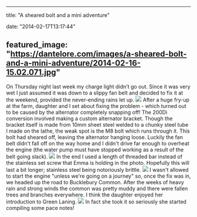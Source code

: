 
---
title: "A sheared bolt and a mini adventure"

date: "2014-02-17T13:17:44"

featured_image: "https://dantelore.com/images/a-sheared-bolt-and-a-mini-adventure/2014-02-16-15.02.071.jpg"
---


On Thursday night last week my charge light didn't go out.  Since it was very wet I just assumed it was down to a slippy fan belt and decided to fix it at the weekend, provided the never-ending rains let up.
<a href="/images/a-sheared-bolt-and-a-mini-adventure/2014-02-16-15.02.071.jpg"><img src="https://dantelore.com/images/a-sheared-bolt-and-a-mini-adventure/2014-02-16-15.02.071.jpg"/></a>
After a huge fry-up at the farm, daughter and I set about fixing the problem - which turned out to be caused by the alternator completely snapping off!  The 200Di conversion involved making a custom alternator bracket.  Though the bracket itself is made from 10mm sheet steel welded to a chunky steel tube I made on the lathe, the weak spot is the M8 bolt which runs through it.  This bolt had sheared off, leaving the alternator hanging loose.  Luckily the fan belt didn't fall off on the way home and I didn't drive far enough to overheat the engine (the water pump must have stopped working as a result of the belt going slack).
<a href="/images/a-sheared-bolt-and-a-mini-adventure/2014-02-16-15.18.37.jpg"><img src="https://dantelore.com/images/a-sheared-bolt-and-a-mini-adventure/2014-02-16-15.18.37.jpg"/></a> 
In the end I used a length of threaded bar instead of the stainless set screw that Emma is holding in the photo.  Hopefully this will last a bit longer; stainless steel being notoriously brittle.
<a href="/images/a-sheared-bolt-and-a-mini-adventure/2014-02-16-16.39.271.jpg"><img src="https://dantelore.com/images/a-sheared-bolt-and-a-mini-adventure/2014-02-16-16.39.271.jpg"/></a> 
I wasn't allowed to start the engine "unless we're going on a journey" so, once the fix was in, we headed up the road to Bucklebury Common.  After the weeks of heavy rain and strong winds the common was pretty muddy and there were fallen trees and branches everywhere.  I think the daughter enjoyed her introduction to Green Laning.
<a href="/images/a-sheared-bolt-and-a-mini-adventure/2014-02-16-16.39.30.jpg"><img src="https://dantelore.com/images/a-sheared-bolt-and-a-mini-adventure/2014-02-16-16.39.30.jpg"/></a>
In fact she took it so seriously she started compiling some pace notes!
